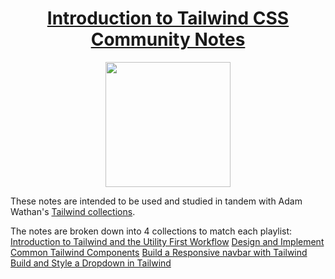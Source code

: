 <h1 align="center"><a href="https://egghead.io/courses/immutable-javascript-data-structures-with-immer">Introduction to Tailwind CSS Community Notes</a></h1>

<p align="center"><img src="https://d2eip9sf3oo6c2.cloudfront.net/tags/images/000/001/215/thumb/tailwind.png" width="200"></p>

These notes are intended to be used and studied in tandem with Adam Wathan's [Tailwind collections](https://egghead.io/instructors/adam-wathan).

The notes are broken down into 4 collections to match each playlist:
[Introduction to Tailwind and the Utility First Workflow](https://github.com/zacjones93/introduction-to-tailwind-community-notes/blob/master/01-introduction-to-tailwind-and-the-utility-first-workflow.md)
[Design and Implement Common Tailwind Components](https://github.com/zacjones93/introduction-to-tailwind-community-notes/blob/master/02-design-and-implement-common-tailwind-components.md)
[Build a Responsive navbar with Tailwind](https://github.com/zacjones93/introduction-to-tailwind-community-notes/blob/master/03-build-a-responsive-navbar-with-tailwind.md)
[Build and Style a Dropdown in Tailwind](https://github.com/zacjones93/introduction-to-tailwind-community-notes/blob/master/04-build-and-style-a-dropdown-in-tailwind.md)

